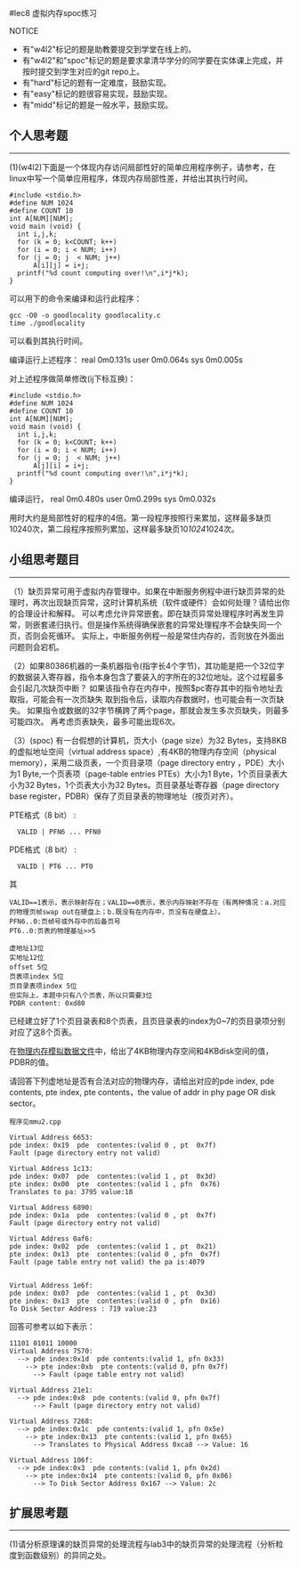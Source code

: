 #lec8 虚拟内存spoc练习


NOTICE
- 有"w4l2"标记的题是助教要提交到学堂在线上的。
- 有"w4l2"和"spoc"标记的题是要求拿清华学分的同学要在实体课上完成，并按时提交到学生对应的git repo上。
- 有"hard"标记的题有一定难度，鼓励实现。
- 有"easy"标记的题很容易实现，鼓励实现。
- 有"midd"标记的题是一般水平，鼓励实现。


## 个人思考题
---
(1)(w4l2)下面是一个体现内存访问局部性好的简单应用程序例子，请参考，在linux中写一个简单应用程序，体现内存局部性差，并给出其执行时间。
```
#include <stdio.h>
#define NUM 1024
#define COUNT 10
int A[NUM][NUM];
void main (void) {
  int i,j,k;
  for (k = 0; k<COUNT; k++)
  for (i = 0; i < NUM; i++)
  for (j = 0; j	 < NUM; j++)
      A[i][j] = i+j;
  printf("%d count computing over!\n",i*j*k);
}
```
可以用下的命令来编译和运行此程序：
```
gcc -O0 -o goodlocality goodlocality.c
time ./goodlocality
```
可以看到其执行时间。

编译运行上述程序：
real	0m0.131s
user	0m0.064s
sys	0m0.005s



对上述程序做简单修改(ij下标互换)：
```
#include <stdio.h>
#define NUM 1024
#define COUNT 10
int A[NUM][NUM];
void main (void) {
  int i,j,k;
  for (k = 0; k<COUNT; k++)
  for (i = 0; i < NUM; i++)
  for (j = 0; j	 < NUM; j++)
      A[j][i] = i+j;
  printf("%d count computing over!\n",i*j*k);
}
```
编译运行，
real	0m0.480s
user	0m0.299s
sys	0m0.032s


用时大约是局部性好的程序的4倍。第一段程序按照行来累加，这样最多缺页10240次，第二段程序按照列累加，这样最多缺页10*1024*1024次。

## 小组思考题目
----

（1）缺页异常可用于虚拟内存管理中。如果在中断服务例程中进行缺页异常的处理时，再次出现缺页异常，这时计算机系统（软件或硬件）会如何处理？请给出你的合理设计和解释。
可以考虑允许异常嵌套。即在缺页异常处理程序时再发生异常，则嵌套递归执行。但是操作系统得确保嵌套的异常处理程序不会缺失同一个页，否则会死循环。
实际上，中断服务例程一般是常住内存的，否则放在外面出问题则会宕机。

（2）如果80386机器的一条机器指令(指字长4个字节)，其功能是把一个32位字的数据装入寄存器，指令本身包含了要装入的字所在的32位地址。这个过程最多会引起几次缺页中断？
如果该指令存在内存中，按照$pc寄存其中的指令地址去取指，可能会有一次页缺失
取到指令后，读取内存数据时，也可能会有一次页缺失。
如果指令或数据的32字节横跨了两个page，那就会发生多次页缺失，则最多可能四次。
再考虑页表缺失，最多可能出现6次。


（3）(spoc) 有一台假想的计算机，页大小（page size）为32 Bytes，支持8KB的虚拟地址空间（virtual address space）,有4KB的物理内存空间（physical memory），采用二级页表，一个页目录项（page directory entry ，PDE）大小为1 Byte,一个页表项（page-table entries
PTEs）大小为1 Byte，1个页目录表大小为32 Bytes，1个页表大小为32 Bytes。页目录基址寄存器（page directory base register，PDBR）保存了页目录表的物理地址（按页对齐）。

PTE格式（8 bit） :
```
  VALID | PFN6 ... PFN0
```
PDE格式（8 bit） :
```
  VALID | PT6 ... PT0
```
其
```
VALID==1表示，表示映射存在；VALID==0表示，表示内存映射不存在（有两种情况：a.对应的物理页帧swap out在硬盘上；b.既没有在内存中，页没有在硬盘上）。
PFN6..0:页帧号或外存中的后备页号
PT6..0:页表的物理基址>>5

虚地址13位
实地址12位
offset 5位
页表项index 5位
页目录表项index 5位
但实际上，本题中只有八个页表，所以只需要3位
PDBR content: 0xd80
```

已经建立好了1个页目录表和8个页表，且页目录表的index为0~7的页目录项分别对应了这8个页表。

在[物理内存模拟数据文件](./04-1-spoc-memdiskdata.md)中，给出了4KB物理内存空间和4KBdisk空间的值，PDBR的值。

请回答下列虚地址是否有合法对应的物理内存，请给出对应的pde index, pde contents, pte index, pte contents，the value of addr in phy page OR disk sector。
```
程序见mmu2.cpp

Virtual Address 6653:
pde index: 0x19  pde  contentes:(valid 0 , pt  0x7f)
Fault (page directory entry not valid)

Virtual Address 1c13:
pde index: 0x07  pde  contentes:(valid 1 , pt  0x3d)
pte index: 0x00  pte  contentes:(valid 1 , pfn  0x76)
Translates to pa: 3795 value:18

Virtual Address 6890:
pde index: 0x1a  pde  contentes:(valid 0 , pt  0x7f)
Fault (page directory entry not valid)

Virtual Address 0af6:
pde index: 0x02  pde  contentes:(valid 1 , pt  0x21)
pte index: 0x13  pte  contentes:(valid 0 , pfn  0x7f)
Fault (page table entry not valid) the pa is:4079


Virtual Address 1e6f:
pde index: 0x07  pde  contentes:(valid 1 , pt  0x3d)
pte index: 0x13  pte  contentes:(valid 0 , pfn  0x16)
To Disk Sector Address : 719 value:23

```

回答可参考以如下表示：
```
11101 01011 10000
Virtual Address 7570:
  --> pde index:0x1d  pde contents:(valid 1, pfn 0x33)
    --> pte index:0xb  pte contents:(valid 0, pfn 0x7f)
      --> Fault (page table entry not valid)
      
Virtual Address 21e1:
  --> pde index:0x8  pde contents:(valid 0, pfn 0x7f)
      --> Fault (page directory entry not valid)

Virtual Address 7268:
  --> pde index:0x1c  pde contents:(valid 1, pfn 0x5e)
    --> pte index:0x13  pte contents:(valid 1, pfn 0x65)
      --> Translates to Physical Address 0xca8 --> Value: 16

Virtual Address 106f:
  --> pde index:0x3  pde contents:(valid 1, pfn 0x2d)
    --> pte index:0x14  pte contents:(valid 0, pfn 0x06)
      --> To Disk Sector Address 0x167 --> Value: 2c
```

## 扩展思考题
---
(1)请分析原理课的缺页异常的处理流程与lab3中的缺页异常的处理流程（分析粒度到函数级别）的异同之处。

